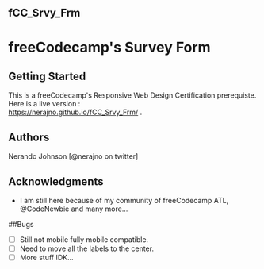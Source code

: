 ## fCC_Srvy_Frm

# freeCodecamp's Survey Form

## Getting Started
This is a freeCodecamp's Responsive Web Design Certification prerequiste. Here is a live version :  
https://nerajno.github.io/fCC_Srvy_Frm/ .


## Authors
Nerando Johnson [@nerajno on twitter]

## Acknowledgments
* I am still here because of my community of freeCodecamp ATL, @CodeNewbie and many more...

##Bugs
- [ ] Still not mobile fully mobile compatible.
- [ ] Need to move all the labels to the center.
- [ ] More stuff IDK...
